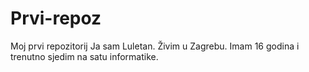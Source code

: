 # Prvi-repoz
Moj prvi repozitorij
Ja sam Luletan. Živim u Zagrebu.
Imam 16 godina i trenutno sjedim na satu informatike.
